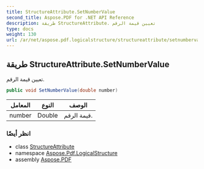```yaml
---
title: StructureAttribute.SetNumberValue
second_title: Aspose.PDF for .NET API Reference
description: طريقة StructureAttribute. تعيين قيمة الرقم
type: docs
weight: 130
url: /ar/net/aspose.pdf.logicalstructure/structureattribute/setnumbervalue/
---
```

## طريقة StructureAttribute.SetNumberValue

تعيين قيمة الرقم.

```csharp
public void SetNumberValue(double number)
```

| المعامل | النوع | الوصف |
| --- | --- | --- |
| number | Double | قيمة الرقم. |

### انظر أيضًا

* class [StructureAttribute](../)
* namespace [Aspose.Pdf.LogicalStructure](../../../aspose.pdf.logicalstructure/)
* assembly [Aspose.PDF](../../../)